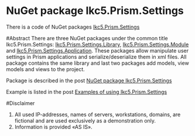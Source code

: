 # NuGet package Ikc5.Prism.Settings
There is a code of NuGet packages <a href="https://www.nuget.org/packages?q=ikc5.prism.settings">Ikc5.Prism.Settings</a>

#Abstract
There are three NuGet packages under the common title Ikc5.Prism.Settings: <a href="https://www.nuget.org/packages/Ikc5.Prism.Settings.Library/" target="_blank">Ikc5.Prism.Settings.Library</a>, <a href="https://www.nuget.org/packages/Ikc5.Prism.Settings.Module/" target="_blank">Ikc5.Prism.Settings.Module</a> and <a href="https://www.nuget.org/packages/Ikc5.Prism.Settings.Application/" target="_blank">Ikc5.Prism.Settings.Application</a>. These packages allow manipulate user settings in Prism applications and serialize/deserialize them in xml files. All package contains the same library and last two packages add models, view models and views to the project.

Package is described in the post <a href="https://ireznykov.com/2016/10/15/nuget-package-ikc5-prism-settings/">NuGet package Ikc5.Prism.Settings</a>

Example is listed in the post <a href="https://ireznykov.com/2016/10/16/examples-of-using-ikc5-prism-settings/">Examples of using Ikc5.Prism.Settings</a>

#Disclaimer
1. All used IP-addresses, names of servers, workstations, domains, are fictional and are used exclusively as a demonstration only.
2. Information is provided «AS IS».